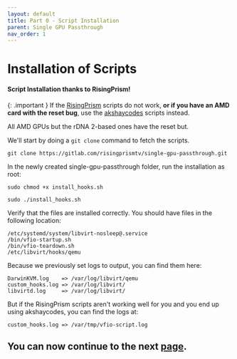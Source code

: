 ```yaml
---
layout: default
title: Part 0 - Script Installation
parent: Single GPU Passthrough
nav_order: 1
---
```


# Installation of Scripts
#### Script Installation thanks to RisingPrism!

{: .important }
If the <a href="">RisingPrism</a> scripts do not work, **or if you have an AMD card with the reset bug**, use the <a href="https://gitlab.com/akshaycodes/vfio-script">akshaycodes</a> scripts instead.

All AMD GPUs but the rDNA 2-based ones have the reset but.

We'll start by doing a ``git clone`` command to fetch the scripts.

``git clone https://gitlab.com/risingprismtv/single-gpu-passthrough.git``

In the newly created single-gpu-passthrough folder, run the installation as root:

``sudo chmod +x install_hooks.sh``

``sudo ./install_hooks.sh``

Verify that the files are installed correctly. You should have files in the following location:

```
/etc/systemd/system/libvirt-nosleep@.service
/bin/vfio-startup.sh
/bin/vfio-teardown.sh
/etc/libvirt/hooks/qemu
```

Because we previously set logs to output, you can find them here:

```
DarwinKVM.log    => /var/log/libvirt/qemu
custom_hooks.log => /var/log/libvirt/
libvirtd.log     => /var/log/libvirt/
```

But if the RisingPrism scripts aren't working well for you and you end up using akshaycodes, you can find the logs at:

```
custom_hooks.log => /var/tmp/vfio-script.log
```

## You can now continue to the next <a href="02-HookModification.html">page</a>.